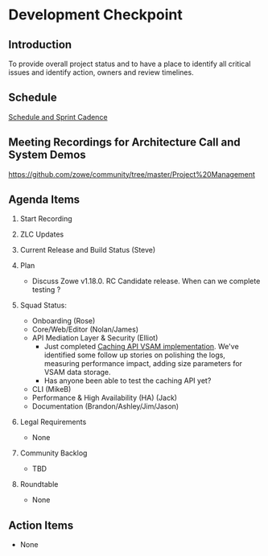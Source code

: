 # Development Checkpoint

Introduction
------------
To provide overall project status and to have a place to identify all critical issues and identify action, owners and review timelines.

Schedule
--------
[Schedule and Sprint Cadence](https://github.com/zowe/community/blob/master/Project%20Management/Schedule/Zowe%20PI%20%26%20Sprint%20Cadence.md)

Meeting Recordings for Architecture Call and System Demos
-----------------
https://github.com/zowe/community/tree/master/Project%20Management

Agenda Items
------------
1. Start Recording
2. ZLC Updates
3. Current Release and Build Status (Steve)
4. Plan
     - Discuss Zowe v1.18.0. RC Candidate release. When can we complete testing ?
5. Squad Status:
    - Onboarding (Rose)
    - Core/Web/Editor (Nolan/James)
    - API Mediation Layer & Security (Elliot)  
      - Just completed [Caching API VSAM implementation](https://github.com/zowe/api-layer/issues/863). We've identified some follow up stories on polishing the logs, measuring performance impact, adding size parameters for VSAM data storage.
      - Has anyone been able to test the caching API yet?
    - CLI (MikeB)
    - Performance & High Availability (HA) (Jack)
    - Documentation (Brandon/Ashley/Jim/Jason)

6. Legal Requirements
    - None

7. Community Backlog
    - TBD
8. Roundtable
    - None

Action Items
------------
- None
